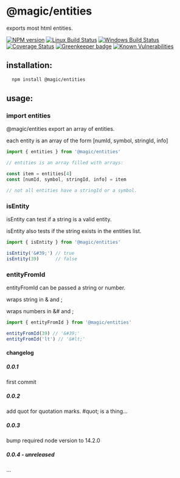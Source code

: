 # @magic/entities

exports most html entities.

[![NPM version][npm-image]][npm-url]
[![Linux Build Status][travis-image]][travis-url]
[![Windows Build Status][appveyor-image]][appveyor-url]
[![Coverage Status][coveralls-image]][coveralls-url]
[![Greenkeeper badge][greenkeeper-image]][greenkeeper-url]
[![Known Vulnerabilities][snyk-image]][snyk-url]

[npm-image]: https://img.shields.io/npm/v/@magic/entities.svg
[npm-url]: https://www.npmjs.com/package/@magic/entities
[travis-image]: https://img.shields.io/travis/com/magic/entities/master
[travis-url]: https://travis-ci.com/magic/entities
[appveyor-image]: https://img.shields.io/appveyor/ci/magic/entities/master.svg
[appveyor-url]: https://ci.appveyor.com/project/magic/entities/branch/master
[coveralls-image]: https://coveralls.io/repos/github/magic/entities/badge.svg
[coveralls-url]: https://coveralls.io/github/magic/entities
[greenkeeper-image]: https://badges.greenkeeper.io/magic/entities.svg
[greenkeeper-url]: https://badges.greenkeeper.io/magic/entities.svg
[snyk-image]: https://snyk.io/test/github/magic/entities/badge.svg
[snyk-url]: https://snyk.io/test/github/magic/entities

## installation:

```bash
  npm install @magic/entities
```

## usage:

### import entities

@magic/entities export an array of entities.

each entity is an array of the form [numId, symbol, stringId, info]

```javascript
import { entities } from '@magic/entities'

// entities is an array filled with arrays:

const item = entities[4]
const [numId, symbol, stringId, info] = item

// not all entities have a stringId or a symbol.

```

### isEntity

isEntity can test if a string is a valid entity.

isEntity also tests if the string exists in the entities list.


```javascript
import { isEntity } from '@magic/entities'

isEntity('&#39;') // true
isEntity(39)      // false

```


### entityFromId

entityFromId can be passed a string or number.

wraps string in & and ;

wraps numbers in &# and ;

```javascript
import { entityFromId } from '@magic/entities'

entityFromId(39) // '&#39;'
entityFromId('lt') // '&#lt;'

```


#### changelog

##### 0.0.1
first commit

##### 0.0.2 
add quot for quotation marks. #quot; is a thing...

##### 0.0.3
bump required node version to 14.2.0

##### 0.0.4 - unreleased
...
